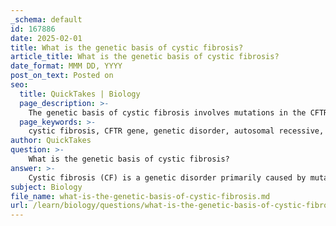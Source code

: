 ```yaml
---
_schema: default
id: 167886
date: 2025-02-01
title: What is the genetic basis of cystic fibrosis?
article_title: What is the genetic basis of cystic fibrosis?
date_format: MMM DD, YYYY
post_on_text: Posted on
seo:
  title: QuickTakes | Biology
  page_description: >-
    The genetic basis of cystic fibrosis involves mutations in the CFTR gene leading to autosomal recessive inheritance, resulting in respiratory and digestive health challenges.
  page_keywords: >-
    cystic fibrosis, CFTR gene, genetic disorder, autosomal recessive, F508del mutation, chloride ion transport, respiratory issues, digestive issues, mucus accumulation, CFTR modulators, gene mutation, genetics, inheritance pattern, Northern European origin, carriers, health challenges
author: QuickTakes
question: >-
    What is the genetic basis of cystic fibrosis?
answer: >-
    Cystic fibrosis (CF) is a genetic disorder primarily caused by mutations in the CFTR gene, which encodes the cystic fibrosis transmembrane conductance regulator protein. This protein is essential for the regulation of salt and water transport across epithelial cell membranes. The most common mutation associated with cystic fibrosis is the deletion of three nucleotides that results in the loss of the amino acid phenylalanine at position 508 (F508del). This mutation leads to the production of a misfolded protein that is degraded before it can reach the cell surface, resulting in impaired chloride ion transport.\n\nThe genetic basis of cystic fibrosis is characterized by its inheritance pattern, which is autosomal recessive. This means that an individual must inherit two copies of the mutated CFTR gene (one from each parent) to manifest the disease. Carriers, who possess only one mutated copy, typically do not show symptoms of the disorder.\n\nCystic fibrosis is more prevalent in individuals of Caucasian descent, particularly those of Northern European origin, where the carrier frequency is approximately 1 in 25. The disease can lead to severe respiratory and digestive issues due to the accumulation of thick, sticky mucus in the lungs and pancreas, which can cause chronic infections and malabsorption of nutrients.\n\nResearch into cystic fibrosis has also highlighted the importance of understanding the molecular mechanisms underlying the disease, which can inform the development of targeted therapies. For instance, medications such as CFTR modulators aim to correct the function of the defective protein, improving the quality of life for affected individuals.\n\nIn summary, the genetic basis of cystic fibrosis lies in mutations of the CFTR gene, with an autosomal recessive inheritance pattern, leading to significant health challenges primarily affecting the respiratory and digestive systems.
subject: Biology
file_name: what-is-the-genetic-basis-of-cystic-fibrosis.md
url: /learn/biology/questions/what-is-the-genetic-basis-of-cystic-fibrosis
---
```


&nbsp;
